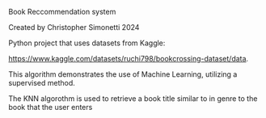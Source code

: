Book Reccommendation system

Created by Christopher Simonetti 2024

Python project that uses datasets from Kaggle:

https://www.kaggle.com/datasets/ruchi798/bookcrossing-dataset/data.

This algorithm demonstrates the use of Machine Learning, utilizing a supervised method.

The KNN algorothm is used to retrieve a book title similar to in genre to the book that the user enters
